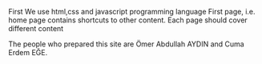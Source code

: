   First We use html,css and javascript programming language
  First page, i.e. home page contains shortcuts to other content.
  Each page should cover different content







The people who prepared this site are Ömer Abdullah AYDIN ​​and Cuma Erdem EĞE.
